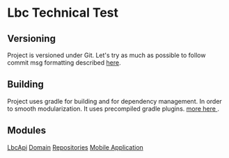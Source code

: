 # Lbc Technical Test

## Versioning

Project is versioned under Git. Let's try as much as possible to follow commit msg formatting
described [here](http://karma-runner.github.io/1.0/dev/git-commit-msg.html).
## Building

Project uses gradle for building and for dependency management. In order to smooth modularization.
It uses precompiled gradle plugins. 
[more here ](https://docs.gradle.org/current/userguide/custom_plugins.html#sec:precompiled_plugins).

## Modules

[LbcApi](./lbcapi/README.md)
[Domain](./domain/README.md)
[Repositories](./repositories/README.md)
[Mobile Application](./mobile/README.md)